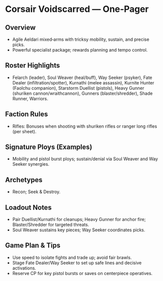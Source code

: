 # Corsair Voidscarred — One‑Pager

## Overview
- Agile Aeldari mixed‑arms with tricksy mobility, sustain, and precise picks.
- Powerful specialist package; rewards planning and tempo control.

## Roster Highlights
- Felarch (leader), Soul Weaver (heal/buff), Way Seeker (psyker), Fate Dealer (infiltration/spotter), Kurnathi (melee assassin), Kurnite Hunter (Faolchu companion), Starstorm Duellist (pistols), Heavy Gunner (shuriken cannon/wraithcannon), Gunners (blaster/shredder), Shade Runner, Warriors.

## Faction Rules
- Rifles: Bonuses when shooting with shuriken rifles or ranger long rifles (per sheet).

## Signature Ploys (Examples)
- Mobility and pistol burst ploys; sustain/denial via Soul Weaver and Way Seeker synergies.

## Archetypes
- Recon; Seek & Destroy.

## Loadout Notes
- Pair Duellist/Kurnathi for cleanups; Heavy Gunner for anchor fire; Blaster/Shredder for targeted threats.
- Soul Weaver sustains key pieces; Way Seeker coordinates picks.

## Game Plan & Tips
- Use speed to isolate fights and trade up; avoid fair brawls.
- Stage Fate Dealer/Way Seeker to set up safe lines and decisive activations.
- Reserve CP for key pistol bursts or saves on centerpiece operatives.

